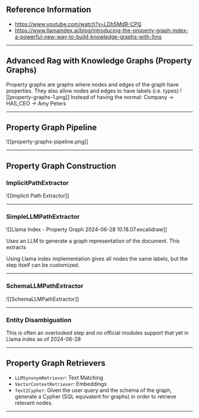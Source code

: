 ## Reference Information

- https://www.youtube.com/watch?v=LDh5MdR-CPQ
- https://www.llamaindex.ai/blog/introducing-the-property-graph-index-a-powerful-new-way-to-build-knowledge-graphs-with-llms

---
## Advanced Rag with Knowledge Graphs (Property Graphs)

Property graphs are graphs where nodes and edges of the graph have properties.
They also allow nodes and edges to have labels (i.e. types)
![[property-graphs-1.png]]
Instead of having the normal: Company -> HAS_CEO -> Amy Peters

---
## Property Graph Pipeline
![[property-graphs-pipeline.png]]

---
## Property Graph Construction
### ImplicitPathExtractor

![[Implicit Path Extractor]]

---
### SimpleLLMPathExtractor

![[Llama Index - Property Graph 2024-06-28 10.18.07.excalidraw]]

Uses an LLM to generate a graph representation of the document.
This extracts

Using Llama index implementation gives all nodes the same labels, but the step itself can be customized.

---
### SchemaLLMPathExtractor

![[SchemaLLMPathExtractor]]


---
### Entity Disambiguation

This is often an overlooked step and no official modules support that yet in Llama index as of 2024-06-28

---
## Property Graph Retrievers

- `LLMSynonymRetriever`: Text Matching
- `VectorContextRetriever`: Embeddings
- `Text2Cypher`: Given the user query and the schema of the graph, generate a Cypher (SQL equivalent for graphs) in order to retrieve relevant nodes.
---



